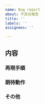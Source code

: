 ```yaml
---
name: Bug report
about: 不具合報告
title: ''
labels: ''
assignees: ''

---
```


## 内容

<!-- 不具合の概要など -->

### 再現手順

<!-- 再現手順が分かっている場合 -->

### 期待動作

<!-- 期待動作が分かっている場合 -->

### その他

<!-- その他なんでも -->
